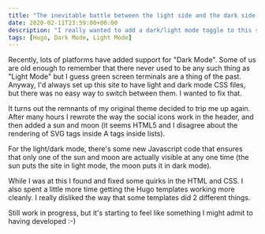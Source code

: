 ```yaml
---
title: "The inevitable battle between the light side and the dark side... of this site"
date: 2020-02-11T23:59:00+00:00
description: "I really wanted to add a dark/light mode toggle to this site.  It couldn't be that difficult, could it?  One of these days I'll learn.  I did learn more about Hugo though, fixed a lot of bugs, and made things work a little better."
tags: [Hugo, Dark Mode, Light Mode]
---
```

Recently, lots of platforms have added support for "Dark Mode".  Some of us are old enough to remember that there never
used to be any such thing as "Light Mode" but I guess green screen terminals are a thing of the past.  Anyway, I'd
always set up this site to have light and dark mode CSS files, but there was no easy way to switch between them.  I wanted
to fix that.

It turns out the remnants of my original theme decided to trip me up again.  After many hours I rewrote the way the
social icons work in the header, and then added a sun and moon (it seems HTML5 and I disagree about the rendering of
SVG tags inside A tags inside lists).

For the light/dark mode, there's some new Javascript code that ensures that only one of the sun and moon are actually
visible at any one time (the sun puts the site in light mode, the moon puts it in dark mode).

While I was at this I found and fixed some quirks in the HTML and CSS.  I also spent a little more time getting the Hugo
templates working more cleanly.  I really disliked the way that some templates did 2 different things.

Still work in progress, but it's starting to feel like something I might admit to having developed :-)
